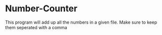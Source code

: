 # Number-Counter
This program will add up all the numbers in a given file.
Make sure to keep them seperated with a comma